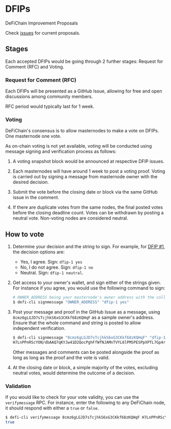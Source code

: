 # DFIPs
DeFiChain Improvement Proposals

Check [issues](https://github.com/DeFiCh/dfips/issues) for current proposals.

## Stages

Each accepted DFIPs would be going through 2 further stages: Request for Comment (RFC) and Voting.

### Request for Comment (RFC)

Each DFIPs will be presented as a GitHub Issue, allowing for free and open discussions among community members.

RFC period would typically last for 1 week.

### Voting

DeFiChain's consensus is to allow masternodes to make a vote on DFIPs. One masternode one vote.

As on-chain voting is not yet available, voting will be conducted using message signing and verification process as follows:

1. A voting snapshot block would be announced at respective DFIP issues.

2. Each masternodes will have around 1 week to post a voting proof. Voting is carried out by signing a message from masternode owner with the desired decision.

3. Submit the vote before the closing date or block via the same GitHub issue in the comment. 

4. If there are duplicate votes from the same nodes, the final posted votes before the closing deadline count. Votes can be withdrawn by posting a neutral vote. Non-voting nodes are considered neutral.

## How to vote

1. Determine your decision and the string to sign. For example, for [DFIP #1](https://github.com/DeFiCh/dfips/issues/1), the decision options are:

    - Yes, I agree. Sign: `dfip-1 yes`
    - No, I do not agree. Sign: `dfip-1 no`
    - Neutral. Sign: `dfip-1 neutral`.

2. Get access to your owner's wallet, and sign either of the strings given. For instance if you agree, you would use the following command to sign:

    ```sh
    # OWNER_ADDRESS being your masternode's owner address with the collateral
    $ defi-cli signmessage "OWNER_ADDRESS" "dfip-1 yes"
    ```

3. Post your message and proof in the GitHub Issue as a message, using `8cmz6gLGJD7sTcjhkS6xG3CKkf68zKQHqF` as a sample owner's address. Ensure that the whole command and string is posted to allow independent verification.

    ```sh
    $ defi-cli signmessage "8cmz6gLGJD7sTcjhkS6xG3CKkf68zKQHqF" "dfip-1 yes"
    H7LnPPnRScYON/dbAAQ7qKYJw41D2QocPghFfWfNJAMnTVYL6lPMSPESPpXPTL7Gp4rJJAnKCmfEICIS+P4G3U8=
    ```

    Other messages and comments can be posted alongside the proof as long as long as the proof and the vote is valid.

4. At the closing date or block, a simple majority of the votes, excluding neutral votes, would determine the outcome of a decision. 

### Validation

If you would like to check for your vote validity, you can use the `verifymessage` RPC. For instance, enter the following to any DeFiChain node, it should respond with either a `true` or `false`.

```sh
$ defi-cli verifymessage 8cmz6gLGJD7sTcjhkS6xG3CKkf68zKQHqF H7LnPPnRScYON/dbAAQ7qKYJw41D2QocPghFfWfNJAMnTVYL6lPMSPESPpXPTL7Gp4rJJAnKCmfEICIS+P4G3U8= "dfip-1 yes"
true
```
